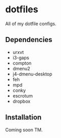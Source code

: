 dotfiles
========

All of my dotfile configs.

## Dependencies

- urxvt
- i3-gaps
- compton
- dmenu2
- j4-dmenu-desktop
- feh
- mpd
- conky
- escrotum
- dropbox

## Installation

Coming soon TM.
